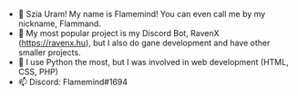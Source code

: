 - 👋 Szia Uram! My name is Flamemind! You can even call me by my nickname, Flammand.
- 👀 My most popular project is my Discord Bot, RavenX (https://ravenx.hu), but I also do gane development and have other smaller projects.
- 🌱 I use Python the most, but I was involved in web development (HTML, CSS, PHP)
- 📫 Discord: Flamemind#1694

